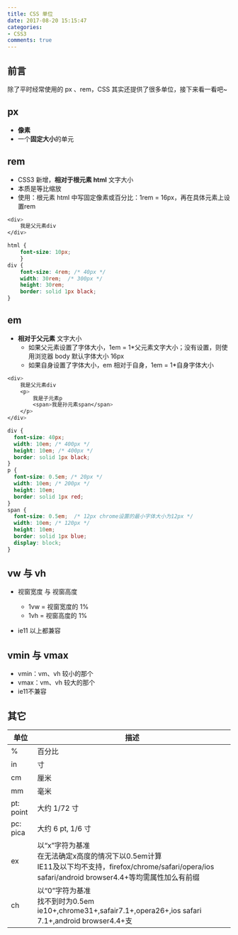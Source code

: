 ```yaml
---
title: CSS 单位
date: 2017-08-20 15:15:47
categories:
- CSS3
comments: true
---
```


## 前言

除了平时经常使用的 px 、rem，CSS 其实还提供了很多单位，接下来看一看吧~

<!-- more -->

## px

- **像素**
- 一个**固定大小**的单元



## rem

-  CSS3 新增，**相对于根元素 html** 文字大小
- 本质是等比缩放
- 使用：根元素 html 中写固定像素或百分比：1rem = 16px，再在具体元素上设置rem

```css
<div>
    我是父元素div
</div>

html {
    font-size: 10px;
    }
div {
    font-size: 4rem; /* 40px */
    width: 30rem;  /* 300px */
    height: 30rem;
    border: solid 1px black;
}
```



## em

- **相对于父元素** 文字大小
  - 如果父元素设置了字体大小，1em = 1\*父元素文字大小；没有设置，则使用浏览器 body 默认字体大小 16px
  - 如果自身设置了字体大小，em 相对于自身，1em = 1\*自身字体大小

```css
<div>
    我是父元素div
    <p>
        我是子元素p
        <span>我是孙元素span</span>
    </p>
</div>

div {
  font-size: 40px;
  width: 10em; /* 400px */
  height: 10em; /* 400px */
  border: solid 1px black;
}
p {
  font-size: 0.5em; /* 20px */ 
  width: 10em; /* 200px */
  height: 10em;
  border: solid 1px red;
}
span {
  font-size: 0.5em;  /* 12px chrome设置的最小字体大小为12px */ 
  width: 10em; /* 120px */ 
  height: 10em;
  border: solid 1px blue;
  display: block;
}
```



## vw 与 vh

- 视窗宽度 与 视窗高度

  - 1vw = 视窗宽度的 1%
  - 1vh = 视窗高度的 1%

- ie11 以上都兼容



## vmin 与 vmax

- vmin：vm、vh 较小的那个
- vmax：vm、vh 较大的那个
- ie11不兼容



## 其它

| 单位      | 描述                                                         |
| --------- | ------------------------------------------------------------ |
| %         | 百分比                                                       |
| in        | 寸                                                           |
| cm        | 厘米                                                         |
| mm        | 毫米                                                         |
| pt: point | 大约 1/72 寸                                                 |
| pc: pica  | 大约 6 pt, 1/6 寸                                            |
| ex        | 以“x”字符为基准<br />在无法确定x高度的情况下以0.5em计算<br />IE11及以下均不支持，firefox/chrome/safari/opera/ios safari/android browser4.4+等均需属性加么有前缀 |
| ch        | 以“0”字符为基准<br />找不到时为0.5em<br />ie10+,chrome31+,safair7.1+,opera26+,ios safari 7.1+,android browser4.4+支 |